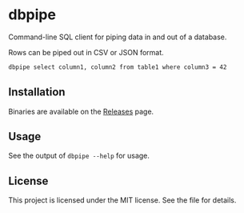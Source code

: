 # dbpipe

Command-line SQL client for piping data in and out of a database.

Rows can be piped out in CSV or JSON format.

```sh
dbpipe select column1, column2 from table1 where column3 = 42
```

## Installation

Binaries are available on the [Releases](https://github.com/sagebind/dbpipe/releases) page.

## Usage

See the output of `dbpipe --help` for usage.

## License

This project is licensed under the MIT license. See the <LICENSE> file for details.

